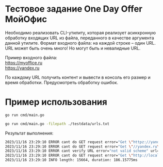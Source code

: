 # Тестовое задание One Day Offer МойОфис

Необходимо реализовать CLI-утилиту, которая реализует асинхронную обработку входящих URL из файла, переданного в качестве аргумента данной утилите.
Формат входного файла: на каждой строке – один URL. URL может быть очень много! Но могут быть и невалидные URL.

Пример входного файла:  
https://myoffice.ru  
https://yandex.ru  

По каждому URL получить контент и вывести в консоль его размер и время обработки. Предусмотреть обработку ошибок.

# Пример использования 

```bash
go run cmd/main.go
```

```bash
go run cmd/main.go -filepath ./testdata/urls.txt
```

Результат выполнения:
```bash
2023/11/16 23:29:10 ERROR cant do GET request error="Get \"httpz://yandex.ru\": unsupported protocol scheme \"httpz\""
2023/11/16 23:29:10 ERROR cant do GET request error="Get \"//yandex.ru\": unsupported protocol scheme \"\""
2023/11/16 23:29:10 ERROR cant verify URL error="not valid scheme" url=yandex.ru
2023/11/16 23:29:10 ERROR cant do GET request error="Get \"http://localhost:8080\": dial tcp 127.0.0.1:8080: connect: connection refused"
2023/11/16 23:29:10 INFO length: 15664, duration: 186.15775ms
```